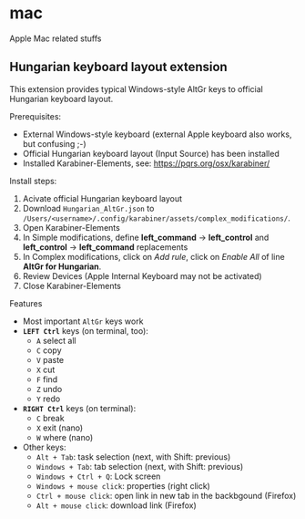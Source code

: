 # mac
Apple Mac related stuffs

## Hungarian keyboard layout extension

This extension provides typical Windows-style AltGr keys to official Hungarian keyboard layout.

Prerequisites:

* External Windows-style keyboard (external Apple keyboard also works, but confusing ;-)
* Official Hungarian keyboard layout (Input Source) has been installed
* Installed Karabiner-Elements, see: https://pqrs.org/osx/karabiner/

Install steps:

1. Acivate official Hungarian keyboard layout
1. Download `Hungarian_AltGr.json` to `/Users/<username>/.config/karabiner/assets/complex_modifications/`.
1. Open Karabiner-Elements
1. In Simple modifications, define **left_command** -> **left_control** and **left_control** -> **left_command** replacements
1. In Complex modifications, click on *Add rule*, click on *Enable All* of line **AltGr for Hungarian**.
1. Review Devices (Apple Internal Keyboard may not be activated)
1. Close Karabiner-Elements

Features

* Most important `AltGr` keys work
* **`LEFT Ctrl`** keys (on terminal, too):
  * `A` select all
  * `C` copy
  * `V` paste
  * `X` cut
  * `F` find
  * `Z` undo
  * `Y` redo
* **`RIGHT Ctrl`** keys (on terminal):
  * `C` break
  * `X` exit (nano)
  * `W` where (nano)
* Other keys:
  * `Alt + Tab`: task selection (next, with Shift: previous)
  * `Windows + Tab`: tab selection (next, with Shift: previous)
  * `Windows + Ctrl + Q`: Lock screen
  * `Windows + mouse click`: properties (right click)
  * `Ctrl + mouse click`: open link in new tab in the backbgound (Firefox)
  * `Alt + mouse click`: download link (Firefox)
